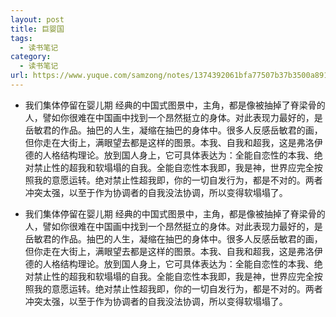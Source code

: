 ```yaml
---
layout: post
title: 巨婴国
tags:
  - 读书笔记
category:
  - 读书笔记
url: https://www.yuque.com/samzong/notes/1374392061bfa77507b37b3500a891e2
---
```


- 我们集体停留在婴儿期 经典的中国式图景中，主角，都是像被抽掉了脊梁骨的人，譬如你很难在中国画中找到一个昂然挺立的身体。对此表现力最好的，是岳敏君的作品。抽巴的人生，凝缩在抽巴的身体中。很多人反感岳敏君的画，但你走在大街上，满眼望去都是这样的图景。本我、自我和超我，这是弗洛伊德的人格结构理论。放到国人身上，它可具体表达为：全能自恋性的本我、绝对禁止性的超我和软塌塌的自我。全能自恋性本我即，我是神，世界应完全按照我的意愿运转。绝对禁止性超我即，你的一切自发行为，都是不对的。两者冲突太强，以至于作为协调者的自我没法协调，所以变得软塌塌了。

- 我们集体停留在婴儿期 经典的中国式图景中，主角，都是像被抽掉了脊梁骨的人，譬如你很难在中国画中找到一个昂然挺立的身体。对此表现力最好的，是岳敏君的作品。抽巴的人生，凝缩在抽巴的身体中。很多人反感岳敏君的画，但你走在大街上，满眼望去都是这样的图景。本我、自我和超我，这是弗洛伊德的人格结构理论。放到国人身上，它可具体表达为：全能自恋性的本我、绝对禁止性的超我和软塌塌的自我。全能自恋性本我即，我是神，世界应完全按照我的意愿运转。绝对禁止性超我即，你的一切自发行为，都是不对的。两者冲突太强，以至于作为协调者的自我没法协调，所以变得软塌塌了。
